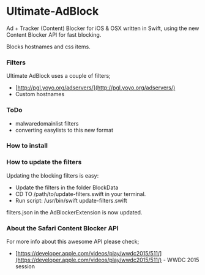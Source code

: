 # Ultimate-AdBlock
Ad + Tracker (Content) Blocker for iOS & OSX written in Swift, using the new Content Blocker API for fast blocking.

Blocks hostnames and css items.

### Filters
Ultimate AdBlock uses a couple of filters;

- [http://pgl.yoyo.org/adservers/](http://pgl.yoyo.org/adservers/)
- Custom hostnames

### ToDo

- malwaredomainlist filters
- converting easylists to this new format

### How to install

### How to update the filters

Updating the blocking filters is easy:

- Update the filters in the folder BlockData
- CD TO /path/to/update-filters.swift in your terminal.
- Run script: /usr/bin/swift update-filters.swift

filters.json in the AdBlockerExtension is now updated.

### About the Safari Content Blocker API

For more info about this awesome API please check;

- [https://developer.apple.com/videos/play/wwdc2015/511/](https://developer.apple.com/videos/play/wwdc2015/511/) - WWDC 2015 session